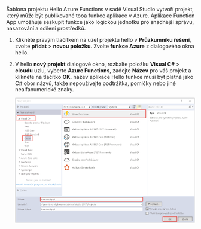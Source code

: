 Šablona projektu Hello Azure Functions v sadě Visual Studio vytvoří projekt, který může být publikované tooa funkce aplikace v Azure. Aplikace Function App umožňuje seskupit funkce jako logickou jednotku pro snadnější správu, nasazování a sdílení prostředků.   

1. Klikněte pravým tlačítkem na uzel projektu hello v **Průzkumníku řešení**, zvolte **přidat** > **novou položku**. Zvolte **funkce Azure** z dialogového okna hello.

2. V hello **nový projekt** dialogové okno, rozbalte položku **Visual C#** > **cloudu** uzlu, vyberte **Azure Functions**, zadejte **Název** pro váš projekt a klikněte na tlačítko **OK**. název aplikace Hello funkce musí být platná jako C# obor názvů, takže nepoužívejte podtržítka, pomlčky nebo jiné nealfanumerické znaky. 

    ![Toocreate dialogové okno Nový projekt funkce v sadě Visual Studio](./media/functions-vstools-create/functions-vstools-add-new-project.png)
